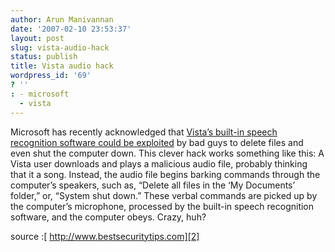 ```yaml
---
author: Arun Manivannan
date: '2007-02-10 23:53:37'
layout: post
slug: vista-audio-hack
status: publish
title: Vista audio hack
wordpress_id: '69'
? ''
: - microsoft
  - vista
---
```


Microsoft has recently acknowledged that [Vista’s built-in speech recognition
software could be exploited][1] by bad guys to delete files and even shut the
computer down. This clever hack works something like this: A Vista user
downloads and plays a malicious audio file, probably thinking that it a song.
Instead, the audio file begins barking commands through the computer’s
speakers, such as, “Delete all files in the ‘My Documents’ folder,” or,
“System shut down.” These verbal commands are picked up by the computer’s
microphone, processed by the built-in speech recognition software, and the
computer obeys. Crazy, huh?

source :[ http://www.bestsecuritytips.com][2]

   [1]: http://www.bestsecuritytips.com/news+article.storyid+147.htm

   [2]: http://www.bestsecuritytips.com

